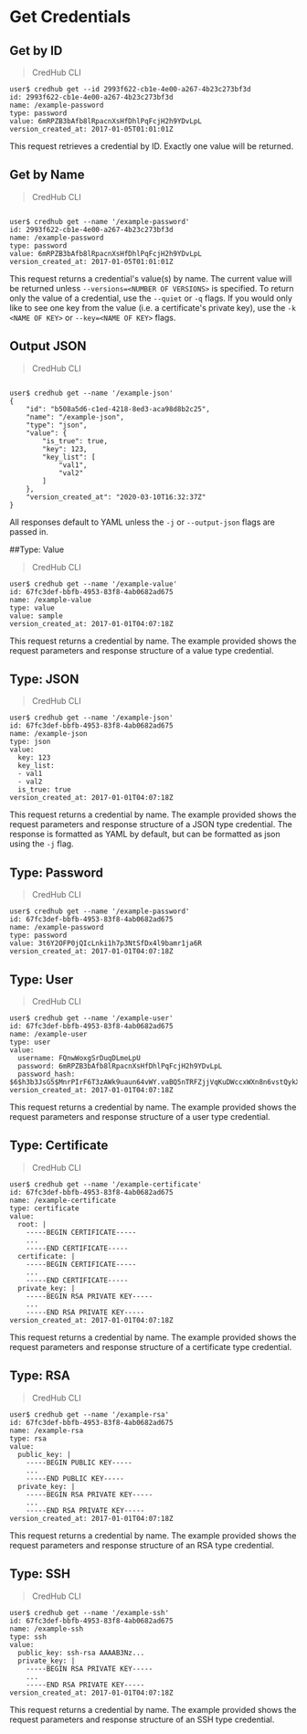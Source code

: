 # Get Credentials

## Get by ID

> CredHub CLI

```shell
user$ credhub get --id 2993f622-cb1e-4e00-a267-4b23c273bf3d
id: 2993f622-cb1e-4e00-a267-4b23c273bf3d
name: /example-password
type: password
value: 6mRPZB3bAfb8lRpacnXsHfDhlPqFcjH2h9YDvLpL
version_created_at: 2017-01-05T01:01:01Z
```

This request retrieves a credential by ID. Exactly one value will be returned.

## Get by Name

> CredHub CLI

```shell

user$ credhub get --name '/example-password'
id: 2993f622-cb1e-4e00-a267-4b23c273bf3d
name: /example-password
type: password
value: 6mRPZB3bAfb8lRpacnXsHfDhlPqFcjH2h9YDvLpL
version_created_at: 2017-01-05T01:01:01Z
```

This request returns a credential's value(s) by name. The current value will be returned unless `--versions=<NUMBER OF VERSIONS>` is specified. To return only the value of a credential, use the `--quiet` or `-q` flags. If you would only like to see one key from the value (i.e. a certificate's private key), use the `-k <NAME OF KEY>` or `--key=<NAME OF KEY>` flags.

## Output JSON

> CredHub CLI

```shell

user$ credhub get --name '/example-json'
{
	"id": "b508a5d6-c1ed-4218-8ed3-aca98d8b2c25",
	"name": "/example-json",
	"type": "json",
	"value": {
		"is_true": true,
		"key": 123,
		"key_list": [
			"val1",
			"val2"
		]
	},
	"version_created_at": "2020-03-10T16:32:37Z"
}
```

All responses default to YAML unless the `-j` or `--output-json` flags are passed in.

##Type: Value

> CredHub CLI

```shell
user$ credhub get --name '/example-value'
id: 67fc3def-bbfb-4953-83f8-4ab0682ad675
name: /example-value
type: value
value: sample
version_created_at: 2017-01-01T04:07:18Z
```

This request returns a credential by name. The example provided shows the request parameters and response structure of a value type credential.

## Type: JSON

> CredHub CLI

```shell
user$ credhub get --name '/example-json'
id: 67fc3def-bbfb-4953-83f8-4ab0682ad675
name: /example-json
type: json
value:
  key: 123
  key_list:
  - val1
  - val2
  is_true: true
version_created_at: 2017-01-01T04:07:18Z
```

This request returns a credential by name. The example provided shows the request parameters and response structure of a JSON type credential. The response is formatted as YAML by default, but can be formatted as json using the `-j` flag.


## Type: Password

> CredHub CLI

```shell
user$ credhub get --name '/example-password'
id: 67fc3def-bbfb-4953-83f8-4ab0682ad675
name: /example-password
type: password
value: 3t6Y2OFP0jQIcLnki1h7p3NtSfDx4l9bamr1ja6R
version_created_at: 2017-01-01T04:07:18Z
```


## Type: User

> CredHub CLI

```shell
user$ credhub get --name '/example-user'
id: 67fc3def-bbfb-4953-83f8-4ab0682ad675
name: /example-user
type: user
value:
  username: FQnwWoxgSrDuqDLmeLpU
  password: 6mRPZB3bAfb8lRpacnXsHfDhlPqFcjH2h9YDvLpL
  password_hash: $6$h3b3JsG5$MnrPIrF6T3zAWk9uaun64vWY.vaBQ5nTRFZjjVqKuDWccxWXn8n6vstQykXEReamb4GYh2q1HC7vFy11wflXd0
version_created_at: 2017-01-01T04:07:18Z
```


This request returns a credential by name. The example provided shows the request parameters and response structure of a user type credential.



## Type: Certificate

> CredHub CLI

```shell
user$ credhub get --name '/example-certificate'
id: 67fc3def-bbfb-4953-83f8-4ab0682ad675
name: /example-certificate
type: certificate
value:
  root: |
    -----BEGIN CERTIFICATE-----
    ...
    -----END CERTIFICATE-----
  certificate: |
    -----BEGIN CERTIFICATE-----
    ...
    -----END CERTIFICATE-----
  private_key: |
    -----BEGIN RSA PRIVATE KEY-----
    ...
    -----END RSA PRIVATE KEY-----
version_created_at: 2017-01-01T04:07:18Z
```

This request returns a credential by name. The example provided shows the request parameters and response structure of a certificate type credential.


## Type: RSA

> CredHub CLI

```shell
user$ credhub get --name '/example-rsa'
id: 67fc3def-bbfb-4953-83f8-4ab0682ad675
name: /example-rsa
type: rsa
value:
  public_key: |
    -----BEGIN PUBLIC KEY-----
    ...
    -----END PUBLIC KEY-----
  private_key: |
    -----BEGIN RSA PRIVATE KEY-----
    ...
    -----END RSA PRIVATE KEY-----
version_created_at: 2017-01-01T04:07:18Z
```

This request returns a credential by name. The example provided shows the request parameters and response structure of an RSA type credential.


## Type: SSH

> CredHub CLI

```shell
user$ credhub get --name '/example-ssh'
id: 67fc3def-bbfb-4953-83f8-4ab0682ad675
name: /example-ssh
type: ssh
value:
  public_key: ssh-rsa AAAAB3Nz...
  private_key: |
    -----BEGIN RSA PRIVATE KEY-----
    ...
    -----END RSA PRIVATE KEY-----
version_created_at: 2017-01-01T04:07:18Z
```

This request returns a credential by name. The example provided shows the request parameters and response structure of an SSH type credential.

